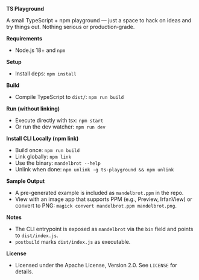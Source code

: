 **TS Playground**

A small TypeScript + npm playground — just a space to hack on ideas and try things out. Nothing serious or production‑grade.

**Requirements**
- Node.js 18+ and `npm`

**Setup**
- Install deps: `npm install`

**Build**
- Compile TypeScript to `dist/`: `npm run build`

**Run (without linking)**
- Execute directly with tsx: `npm start`
- Or run the dev watcher: `npm run dev`

**Install CLI Locally (npm link)**
- Build once: `npm run build`
- Link globally: `npm link`
- Use the binary: `mandelbrot --help`
- Unlink when done: `npm unlink -g ts-playground && npm unlink`

**Sample Output**
- A pre-generated example is included as `mandelbrot.ppm` in the repo.
- View with an image app that supports PPM (e.g., Preview, IrfanView) or convert to PNG: `magick convert mandelbrot.ppm mandelbrot.png`.

**Notes**
- The CLI entrypoint is exposed as `mandelbrot` via the `bin` field and points to `dist/index.js`.
- `postbuild` marks `dist/index.js` as executable.

**License**
- Licensed under the Apache License, Version 2.0. See `LICENSE` for details.
